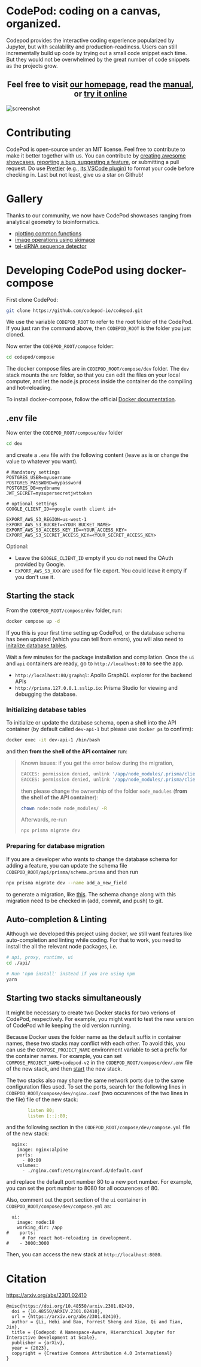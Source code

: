 # CodePod: coding on a canvas, organized.

Codepod provides the interactive coding experience popularized by Jupyter, but
with scalability and production-readiness. Users can still incrementally build
up code by trying out a small code snippet each time. But they would not be
overwhelmed by the great number of code snippets as the projects grow.

<div align="center"><h2>Feel free to
  visit <a href="https://codepod.io" target="_blank">our homepage</a>,
  read the <a href="https://codepod.io/docs/manual/" target="_blank">manual</a>,
  or <a href="https://app.codepod.io" target="_blank">try it online</a>
</h2></div>

![screenshot](./screenshot-canvas.png)

# Contributing

CodePod is open-source under an MIT license. Feel free to contribute to make
it better together with us. You can contribute by [creating awesome showcases](#gallery), 
[reporting a bug, suggesting a feature](https://github.com/codepod-io/codepod/issues), 
or submitting a pull request. 
Do use [Prettier](https://prettier.io/) (e.g., [its VSCode
plugin](https://marketplace.visualstudio.com/items?itemName=esbenp.prettier-vscode))
to format your code before checking in. 
Last but not least, give us a star on Github! 

# Gallery 

Thanks to our community, we now have CodePod showcases ranging from analytical geometry to bioinformatics. 

* [plotting common functions](https://app.codepod.io/repo/2ncnioylo9abo3otdxjs)
* [image operations using skimage](https://user-images.githubusercontent.com/44469195/239033643-decbd7ae-29bb-44b9-af33-d4cb7c2bce46.png)
* [tel-siRNA sequence detector](https://app.codepod.io/repo/b94n7n00a9395xwhv1o8)

# Developing CodePod using docker-compose

First clone CodePod: 

```bash
git clone https://github.com/codepod-io/codepod.git
```

We use the variable `CODEPOD_ROOT` to refer to the root folder of the CodePod. 
If you just ran the command above, then `CODEPOD_ROOT` is the folder you just cloned.

Now enter the `CODEPOD_ROOT/compose` folder: 

```bash
cd codepod/compose
```

The docker compose files are in `CODEPOD_ROOT/compose/dev` folder. The `dev` stack mounts the
`src` folder, so that you can edit the files on your local computer, and let the
node.js process inside the container do the compiling and hot-reloading.

To install docker-compose, follow the official [Docker documentation](https://docs.docker.com/compose/install/linux/).

## .env file

Now enter the `CODEPOD_ROOT/compose/dev` folder 


```bash
cd dev
```

and create a `.env` file with the following content (leave as is or change the value to
whatever you want).

```properties
# Mandatory settings
POSTGRES_USER=myusername
POSTGRES_PASSWORD=mypassword
POSTGRES_DB=mydbname
JWT_SECRET=mysupersecretjwttoken

# optional settings
GOOGLE_CLIENT_ID=<google oauth client id>

EXPORT_AWS_S3_REGION=us-west-1
EXPORT_AWS_S3_BUCKET=<YOUR_BUCKET_NAME>
EXPORT_AWS_S3_ACCESS_KEY_ID=<YOUR_ACCESS_KEY>
EXPORT_AWS_S3_SECRET_ACCESS_KEY=<YOUR_SECRET_ACCESS_KEY>
```

Optional:

- Leave the `GOOGLE_CLIENT_ID` empty if you do not need the OAuth provided by Google.
- `EXPORT_AWS_S3_XXX` are used for file export. You could leave it empty if you don't use it.

## Starting the stack

From the `CODEPOD_ROOT/compose/dev` folder, run:

```bash
docker compose up -d
```

If you this is your first time setting up CodePod, or the database schema has been updated (which you can tell from errors), you will also need to [initalize database tables](#initializing-the-database).

Wait a few minutes for the package installation and compilation. Once the `ui` and
`api` containers are ready, go to `http://localhost:80` to see the app.

- `http://localhost:80/graphql`: Apollo GraphQL explorer for the backend APIs
- `http://prisma.127.0.0.1.sslip.io`: Prisma Studio for viewing and debugging the database.

### Initializing database tables

To initialize or update the database schema, open a shell into the API container (by default called `dev-api-1` but please use `docker ps` to confirm): 
  
  ```bash
  docker exec -it dev-api-1 /bin/bash
  ```

and then **from the shell of the API container** run:



> Known issues: if you get the error below during the migration, 
> 
> ```bash
> EACCES: permission denied, unlink '/app/node_modules/.prisma/client/index.js'
> EACCES: permission denied, unlink '/app/node_modules/.prisma/client/index.js'
> ```
> then please change the ownership of the folder `node_modules` (**from the shell of the API container**):
> ```bash
> chown node:node node_modules/ -R
> ```
> Afterwards, re-run 
> ```bash
> npx prisma migrate dev
> ```

### Preparing for database migration

If you are a developer who wants to change the database schema for adding a feature, you can update the schema file `CODEPOD_ROOT/api/prisma/schema.prisma` and then run 

  ```bash
  npx prisma migrate dev --name add_a_new_field
  ```

to generate a migration, like [this](./api/prisma/migrations/20221206194247_add_google_login/migration.sql).
The schema change along with this migration need to be checked in (add, commit, and push) to git.

## Auto-completion & Linting

Although we developed this project using docker, we still want features like auto-completion and linting while coding. For that to work, you need to install the all the relevant node packages, i.e.

```bash
# api, proxy, runtime, ui
cd ./api/

# Run 'npm install' instead if you are using npm
yarn
```

## Starting two stacks simultaneously

It might be necessary to create two Docker stacks for two verions of CodePod, respectively. For example, you might want to test the new version of CodePod while keeping the old version running.

Because Docker uses the folder name as the default suffix in container names, these two stacks may conflict with each other. To avoid this, you can use the `COMPOSE_PROJECT_NAME` environment variable to set a prefix for the container names. For example, you can set `COMPOSE_PROJECT_NAME=codepod-v2` in the `CODEPOD_ROOT/compose/dev/.env` file of the new stack, and then [start](#starting-the-stack) the new stack. 

The two stacks also may share the same network ports due to the same configuration files used. To set the ports, search for the following lines in  `CODEPOD_ROOT/compose/dev/nginx.conf` (two occurences of the two lines in the file) file of the new stack:

```yaml
        listen 80; 
        listen [::]:80;
```

and the following section in the `CODEPOD_ROOT/compose/dev/compose.yml` file of the new stack:

```
  nginx:
    image: nginx:alpine
    ports:
      - 80:80
    volumes:
      - ./nginx.conf:/etc/nginx/conf.d/default.conf
```

and replace the default port number 80 to a new port number. For example, you can set the port number to 8080 for all occurences of 80. 

Also, comment out the port section of the `ui` container in `CODEPOD_ROOT/compose/dev/compose.yml` as: 

```
  ui:
    image: node:18
    working_dir: /app
#    ports:
      # For react hot-reloading in development.
#    - 3000:3000
```


Then, you can access the new stack at `http://localhost:8080`.


# Citation

https://arxiv.org/abs/2301.02410

```
@misc{https://doi.org/10.48550/arxiv.2301.02410,
  doi = {10.48550/ARXIV.2301.02410},
  url = {https://arxiv.org/abs/2301.02410},
  author = {Li, Hebi and Bao, Forrest Sheng and Xiao, Qi and Tian, Jin},
  title = {Codepod: A Namespace-Aware, Hierarchical Jupyter for Interactive Development at Scale},
  publisher = {arXiv},
  year = {2023},
  copyright = {Creative Commons Attribution 4.0 International}
}
```